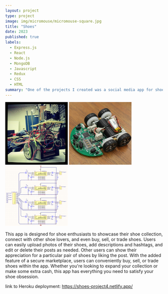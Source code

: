 ```yaml
---
layout: project
type: project
image: img/micromouse/micromouse-square.jpg
title: "Shoes"
date: 2023
published: true
labels:
  - Express.js
  - React
  - Node.js
  - MongoDB
  - Javascript
  - Redux
  - CSS
  - HTML
summary: "One of the projects I created was a social media app for shoes so people can trade or post shoes they have or want."
---
```


<div class="text-center p-4">
  <img width="200px" src="../img/micromouse/micromouse-robot.png" class="img-thumbnail" >
  <img width="200px" src="../img/micromouse/micromouse-robot-2.jpg" class="img-thumbnail" >
  <img width="200px" src="../img/micromouse/micromouse-circuit.png" class="img-thumbnail" >
</div>

 This app is designed for shoe enthusiasts to showcase their shoe collection, connect with other shoe lovers, and even buy, sell, or trade shoes. Users can easily upload photos of their shoes, add descriptions and hashtags, and edit or delete their posts as needed. Other users can show their appreciation for a particular pair of shoes by liking the post. With the added feature of a secure marketplace, users can conveniently buy, sell, or trade shoes within the app. Whether you're looking to expand your collection or make some extra cash, this app has everything you need to satisfy your shoe obsession.

 link to Heroku deployment: https://shoes-project4.netlify.app/ 

